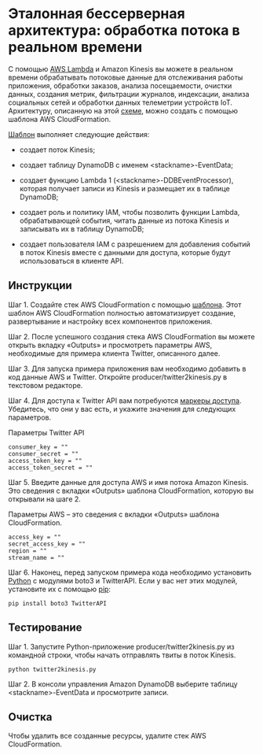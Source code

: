 
# Эталонная бессерверная архитектура: обработка потока в реальном времени

С помощью [AWS Lambda](http://aws.amazon.com/lambda/) и Amazon Kinesis вы можете в реальном времени обрабатывать потоковые данные для отслеживания работы приложения, обработки заказов, анализа посещаемости, очистки данных, создания метрик, фильтрации журналов, индексации, анализа социальных сетей и обработки данных телеметрии устройств IoT. Архитектуру, описанную на этой [схеме](https://s3.amazonaws.com/awslambda-reference-architectures/stream-processing/lambda-refarch-streamprocessing.pdf), можно создать с помощью шаблона AWS CloudFormation.

[Шаблон](https://s3.amazonaws.com/awslambda-reference-architectures/stream-processing/template.yaml)
выполняет следующие действия:

- создает поток Kinesis;

- создает таблицу DynamoDB с именем &lt;stackname&gt;-EventData;

- создает функцию Lambda 1 (&lt;stackname&gt;-DDBEventProcessor),
    которая получает записи из Kinesis и размещает их в
    таблице DynamoDB;

- создает роль и политику IAM, чтобы позволить функции Lambda, обрабатывающей события,
    читать данные из потока Kinesis и записывать их в таблицу DynamoDB;

- создает пользователя IAM с разрешением для добавления событий в поток Kinesis
    вместе с данными для доступа, которые будут использоваться в клиенте API.

## Инструкции

Шаг 1. Создайте стек AWS CloudFormation с помощью
[шаблона](https://s3.amazonaws.com/awslambda-reference-architectures/stream-processing/template.yaml). Этот шаблон AWS CloudFormation полностью автоматизирует создание, развертывание и настройку всех компонентов приложения.

Шаг 2. После успешного создания стека AWS CloudFormation вы можете открыть вкладку «Outputs» и просмотреть параметры AWS, необходимые для примера клиента Twitter, описанного далее.

Шаг 3. Для запуска примера приложения вам необходимо добавить в код данные AWS и Twitter. Откройте producer/twitter2kinesis.py в текстовом редакторе.

Шаг 4. Для доступа к Twitter API вам потребуются [маркеры доступа](https://dev.twitter.com/oauth/overview/application-owner-access-tokens). Убедитесь, что они у вас есть, и укажите значения для следующих параметров.

Параметры Twitter API
```
consumer_key = ""
consumer_secret = ""
access_token_key = ""
access_token_secret = ""
```

Шаг 5. Введите данные для доступа AWS и имя потока Amazon Kinesis. Это сведения с вкладки «Outputs» шаблона CloudFormation, которую вы открывали на шаге 2.

Параметры AWS – это сведения с вкладки «Outputs» шаблона CloudFormation.
```
access_key = ""
secret_access_key = ""
region = ""
stream_name = ""
```

Шаг 6. Наконец, перед запуском примера кода необходимо установить [Python](https://www.python.org/) с модулями boto3 и TwitterAPI. Если у вас нет этих модулей, установите их с помощью [pip](http://pip.readthedocs.org/en/stable/installing/):

```
pip install boto3 TwitterAPI
```

## Тестирование

Шаг 1. Запустите Python-приложение producer/twitter2kinesis.py из командной строки, чтобы начать отправлять твиты в поток Kinesis.

```
python twitter2kinesis.py
```

Шаг 2. В консоли управления Amazon DynamoDB выберите таблицу &lt;stackname&gt;-EventData и просмотрите записи.

## Очистка

Чтобы удалить все созданные ресурсы, удалите стек AWS CloudFormation.
